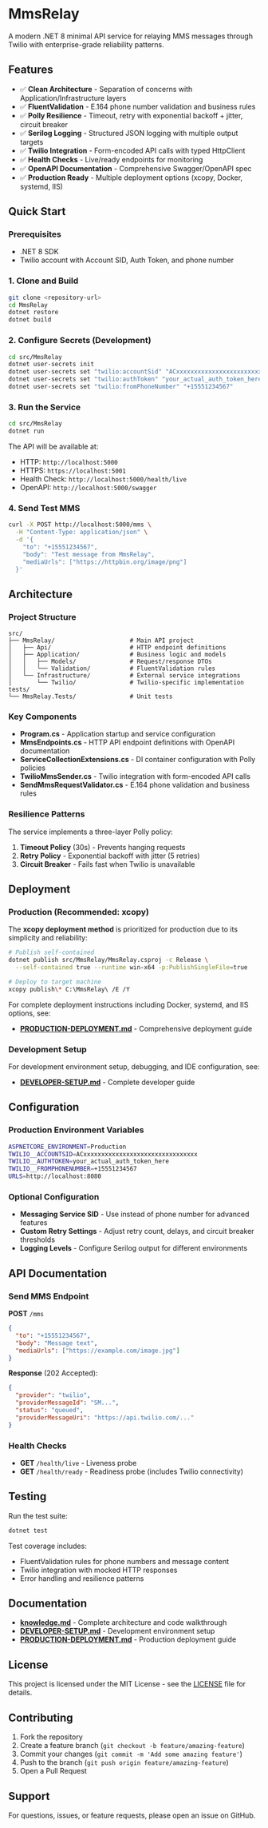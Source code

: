 # MmsRelay

A modern .NET 8 minimal API service for relaying MMS messages through Twilio with enterprise-grade reliability patterns.

## Features

- ✅ **Clean Architecture** - Separation of concerns with Application/Infrastructure layers
- ✅ **FluentValidation** - E.164 phone number validation and business rules
- ✅ **Polly Resilience** - Timeout, retry with exponential backoff + jitter, circuit breaker
- ✅ **Serilog Logging** - Structured JSON logging with multiple output targets
- ✅ **Twilio Integration** - Form-encoded API calls with typed HttpClient
- ✅ **Health Checks** - Live/ready endpoints for monitoring
- ✅ **OpenAPI Documentation** - Comprehensive Swagger/OpenAPI spec
- ✅ **Production Ready** - Multiple deployment options (xcopy, Docker, systemd, IIS)

## Quick Start

### Prerequisites

- .NET 8 SDK
- Twilio account with Account SID, Auth Token, and phone number

### 1. Clone and Build

```bash
git clone <repository-url>
cd MmsRelay
dotnet restore
dotnet build
```

### 2. Configure Secrets (Development)

```bash
cd src/MmsRelay
dotnet user-secrets init
dotnet user-secrets set "twilio:accountSid" "ACxxxxxxxxxxxxxxxxxxxxxxxxxxxxxxxx"
dotnet user-secrets set "twilio:authToken" "your_actual_auth_token_here"
dotnet user-secrets set "twilio:fromPhoneNumber" "+15551234567"
```

### 3. Run the Service

```bash
cd src/MmsRelay
dotnet run
```

The API will be available at:
- HTTP: `http://localhost:5000`
- HTTPS: `https://localhost:5001`
- Health Check: `http://localhost:5000/health/live`
- OpenAPI: `http://localhost:5000/swagger`

### 4. Send Test MMS

```bash
curl -X POST http://localhost:5000/mms \
  -H "Content-Type: application/json" \
  -d '{
    "to": "+15551234567",
    "body": "Test message from MmsRelay",
    "mediaUrls": ["https://httpbin.org/image/png"]
  }'
```

## Architecture

### Project Structure

```
src/
├── MmsRelay/                     # Main API project
│   ├── Api/                      # HTTP endpoint definitions
│   ├── Application/              # Business logic and models
│   │   ├── Models/               # Request/response DTOs
│   │   └── Validation/           # FluentValidation rules
│   └── Infrastructure/           # External service integrations
│       └── Twilio/               # Twilio-specific implementation
tests/
└── MmsRelay.Tests/               # Unit tests
```

### Key Components

- **Program.cs** - Application startup and service configuration
- **MmsEndpoints.cs** - HTTP API endpoint definitions with OpenAPI documentation
- **ServiceCollectionExtensions.cs** - DI container configuration with Polly policies
- **TwilioMmsSender.cs** - Twilio integration with form-encoded API calls
- **SendMmsRequestValidator.cs** - E.164 phone validation and business rules

### Resilience Patterns

The service implements a three-layer Polly policy:

1. **Timeout Policy** (30s) - Prevents hanging requests
2. **Retry Policy** - Exponential backoff with jitter (5 retries)
3. **Circuit Breaker** - Fails fast when Twilio is unavailable

## Deployment

### Production (Recommended: xcopy)

The **xcopy deployment method** is prioritized for production due to its simplicity and reliability:

```bash
# Publish self-contained
dotnet publish src/MmsRelay/MmsRelay.csproj -c Release \
  --self-contained true --runtime win-x64 -p:PublishSingleFile=true

# Deploy to target machine
xcopy publish\* C:\MmsRelay\ /E /Y
```

For complete deployment instructions including Docker, systemd, and IIS options, see:
- **[PRODUCTION-DEPLOYMENT.md](PRODUCTION-DEPLOYMENT.md)** - Comprehensive deployment guide

### Development Setup

For development environment setup, debugging, and IDE configuration, see:
- **[DEVELOPER-SETUP.md](DEVELOPER-SETUP.md)** - Complete developer guide

## Configuration

### Production Environment Variables

```bash
ASPNETCORE_ENVIRONMENT=Production
TWILIO__ACCOUNTSID=ACxxxxxxxxxxxxxxxxxxxxxxxxxxxxxxxx
TWILIO__AUTHTOKEN=your_actual_auth_token_here
TWILIO__FROMPHONENUMBER=+15551234567
URLS=http://localhost:8080
```

### Optional Configuration

- **Messaging Service SID** - Use instead of phone number for advanced features
- **Custom Retry Settings** - Adjust retry count, delays, and circuit breaker thresholds
- **Logging Levels** - Configure Serilog output for different environments

## API Documentation

### Send MMS Endpoint

**POST** `/mms`

```json
{
  "to": "+15551234567",
  "body": "Message text",
  "mediaUrls": ["https://example.com/image.jpg"]
}
```

**Response** (202 Accepted):
```json
{
  "provider": "twilio",
  "providerMessageId": "SM...",
  "status": "queued",
  "providerMessageUri": "https://api.twilio.com/..."
}
```

### Health Checks

- **GET** `/health/live` - Liveness probe
- **GET** `/health/ready` - Readiness probe (includes Twilio connectivity)

## Testing

Run the test suite:

```bash
dotnet test
```

Test coverage includes:
- FluentValidation rules for phone numbers and message content
- Twilio integration with mocked HTTP responses
- Error handling and resilience patterns

## Documentation

- **[knowledge.md](knowledge.md)** - Complete architecture and code walkthrough
- **[DEVELOPER-SETUP.md](DEVELOPER-SETUP.md)** - Development environment setup
- **[PRODUCTION-DEPLOYMENT.md](PRODUCTION-DEPLOYMENT.md)** - Production deployment guide

## License

This project is licensed under the MIT License - see the [LICENSE](LICENSE) file for details.

## Contributing

1. Fork the repository
2. Create a feature branch (`git checkout -b feature/amazing-feature`)
3. Commit your changes (`git commit -m 'Add some amazing feature'`)
4. Push to the branch (`git push origin feature/amazing-feature`)
5. Open a Pull Request

## Support

For questions, issues, or feature requests, please open an issue on GitHub.